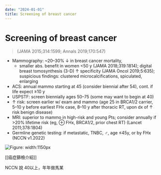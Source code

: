 ```yaml
---
date: "2024-01-01"
title: Screening of breast cancer
---
```


# Screening of breast cancer

> (JAMA 2015;314:1599; Annals 2019;170:547)

* Mammography: ~20–30% ↓ in breast cancer mortality,
  * smaller abs. benefit in women <50 y (JAMA 2018;319:1814); digital breast tomosynthesis (3-D) ↑ specificity (JAMA Oncol 2019;5:635); suspicious findings: clustered microcalcifications, spiculated, enlarging
* ACS: annual mammo starting at 45 (consider biennial after 54), cont. if life expect ≥10 y
* USPSTF: screen biennially ages 50–75 (some may want to begin at 40)
* ↑ risk: screen earlier w/ exam and mammo (age 25 in BRCA1/2 carrier, 5–10 y before earliest FHx case, 8–10 y after thoracic RT, upon dx of ↑ risk benign disease)
* MRI: superior to mammo in high-risk and young Pts; consider annually if >20% lifetime risk (eg, ⊕ FHx, BRCA1/2, prior chest RT) (Lancet 2011;378:1804)
* Germline genetic testing: if metastatic, TNBC, ♂, age ≤45y, or by FHx (NCCN v1.2022)

![Figure: width:1150px](https://i.imgur.com/JgYIo0Q.png)

[[癌症篩檢介紹]]

NCCN 說 40以上，年年做馬某
